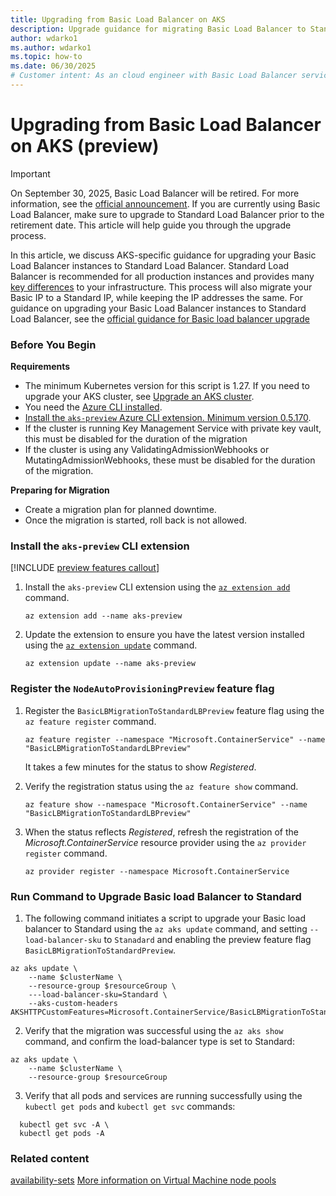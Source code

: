 ```yaml
---
title: Upgrading from Basic Load Balancer on AKS
description: Upgrade guidance for migrating Basic Load Balancer to Standard Load Balancer on AKS.
author: wdarko1
ms.author: wdarko1
ms.topic: how-to
ms.date: 06/30/2025
# Customer intent: As an cloud engineer with Basic Load Balancer services, I need guidance and direction on migrating my workloads off Basic to Standard SKUs
---
```


# Upgrading from Basic Load Balancer on AKS (preview)

>[!Important]
>On September 30, 2025, Basic Load Balancer will be retired. For more information, see the [official announcement](https://azure.microsoft.com/updates/azure-basic-load-balancer-will-be-retired-on-30-september-2025-upgrade-to-standard-load-balancer/). If you are currently using Basic Load Balancer, make sure to upgrade to Standard Load Balancer prior to the retirement date. This article will help guide you through the upgrade process. 

In this article, we discuss AKS-specific guidance for upgrading your Basic Load Balancer instances to Standard Load Balancer. Standard Load Balancer is recommended for all production instances and provides many [key differences](../azure/load-balancer/load-balancer-basic-upgrade-guidance.md#basic-load-balancer-sku-vs-standard-load-balancer-sku) to your infrastructure.
This process will also migrate your Basic IP to a Standard IP, while keeping the IP addresses the same. For guidance on upgrading your Basic Load Balancer instances to Standard Load Balancer, see the [official guidance for Basic load balancer upgrade][load-balancer-upgrade-guidance]

### Before You Begin

**Requirements**
- The minimum Kubernetes version for this script is 1.27. If you need to upgrade your AKS cluster, see [Upgrade an AKS cluster](./upgrade-aks-cluster.md#upgrade-an-aks-cluster).
- You need the [Azure CLI installed](/cli/azure/install-azure-cli).
- [Install the `aks-preview` Azure CLI extension.  Minimum version 0.5.170](#install-the-aks-preview-cli-extension).
- If the cluster is running Key Management Service with private key vault, this must be disabled for the duration of the migration
- If the cluster is using any ValidatingAdmissionWebhooks or MutatingAdmissionWebhooks, these must be disabled for the duration of the migration.

**Preparing for Migration**
- Create a migration plan for planned downtime.
- Once the migration is started, roll back is not allowed.

### Install the `aks-preview` CLI extension

[!INCLUDE [preview features callout](~/reusable-content/ce-skilling/azure/includes/aks/includes/preview/preview-callout.md)]

1. Install the `aks-preview` CLI extension using the [`az extension add`][az-extension-add] command.

    ```azurecli-interactive
    az extension add --name aks-preview
    ```

2. Update the extension to ensure you have the latest version installed using the [`az extension update`][az-extension-update] command.

    ```azurecli-interactive
    az extension update --name aks-preview
    ```


### Register the `NodeAutoProvisioningPreview` feature flag

1. Register the `BasicLBMigrationToStandardLBPreview` feature flag using the `az feature register` command.

    ```azurecli-interactive
    az feature register --namespace "Microsoft.ContainerService" --name "BasicLBMigrationToStandardLBPreview"
    ```

    It takes a few minutes for the status to show *Registered*.

2. Verify the registration status using the `az feature show` command.

    ```azurecli-interactive
    az feature show --namespace "Microsoft.ContainerService" --name "BasicLBMigrationToStandardLBPreview"
    ```

3. When the status reflects *Registered*, refresh the registration of the *Microsoft.ContainerService* resource provider using the `az provider register` command.

    ```azurecli-interactive
    az provider register --namespace Microsoft.ContainerService
    ```

### Run Command to Upgrade Basic load Balancer to Standard

1. The following command initiates a script to upgrade your Basic load balancer to Standard using the `az aks update` command, and setting `--load-balancer-sku` to `Stanadard` and enabling the preview feature flag `BasicLBMigrationToStandardPreview`.

```azurecli-interactive
az aks update \
    --name $clusterName \
    --resource-group $resourceGroup \
    ---load-balancer-sku=Standard \
    --aks-custom-headers AKSHTTPCustomFeatures=Microsoft.ContainerService/BasicLBMigrationToStandardLBPreview
```

2. Verify that the migration was successful using the `az aks show` command, and confirm the load-balancer type is set to Standard:
```azurecli-interactive
az aks update \
    --name $clusterName \
    --resource-group $resourceGroup
```

3. Verify that all pods and services are running successfully using the `kubectl get pods` and `kubectl get svc` commands:
```azurecli-interactive
  kubectl get svc -A \
  kubectl get pods -A
```
   

### Related content

<!-- LINKS - internal -->

[az-aks-create]: /cli/azure/aks#az_aks_create
[az-aks-update]: /cli/azure/aks#az_aks_update
[install-azure-cli]: /cli/azure/install-azure-cli
[az-extension-add]: /cli/azure/extension#az-extension-add
[az-extension-update]: /cli/azure/extension#az-extension-update
[load-balancer-upgrade-guidance]: ../azure/load-balancer/load-balancer-basic-upgrade-guidance.md
[load-balancer-basic-vs-standard]:../azure/load-balancer/load-balancer-basic-upgrade-guidance.md#basic-load-balancer-sku-vs-standard-load-balancer-sku
[availability-sets](availability-sets-on-aks.md)
[More information on Virtual Machine node pools](virtual-machines-node-pools.md)
